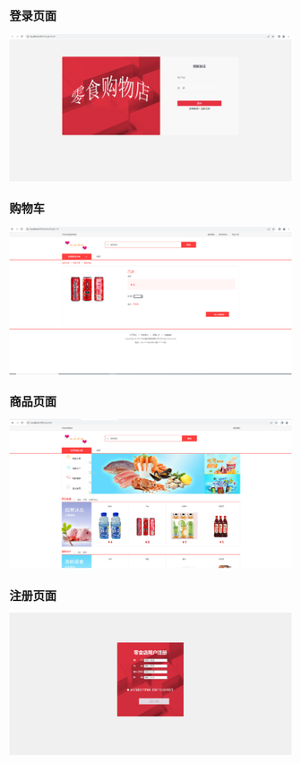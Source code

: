 ## 登录页面
![登录页面](https://github.com/YyangZhiHeng/snackshop/blob/main/picture/login.png)

## 购物车
![购物车](https://github.com/YyangZhiHeng/snackshop/blob/main/picture/car.png)

## 商品页面
![商品](https://github.com/YyangZhiHeng/snackshop/blob/main/picture/main.png)

## 注册页面
![注册页面](https://github.com/YyangZhiHeng/snackshop/blob/main/picture/register.png)

